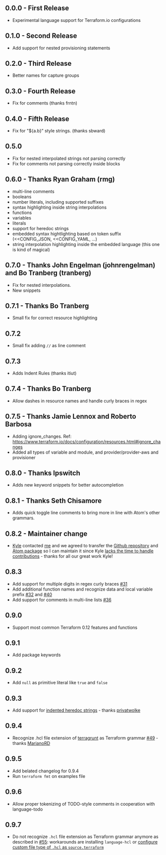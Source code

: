 ## 0.0.0 - First Release
* Experimental language support for Terraform.io configurations

## 0.1.0 - Second Release
* Add support for nested provisioning statements

## 0.2.0 - Third Release
* Better names for capture groups

## 0.3.0 - Fourth Release
* Fix for comments (thanks frntn)

## 0.4.0 - Fifth Release
* Fix for "${a.b}" style strings. (thanks sbward)

## 0.5.0
* Fix for nested interpolated strings not parsing correctly
* Fix for comments not parsing correctly inside blocks

## 0.6.0 - Thanks Ryan Graham (rmg)
* multi-line comments
* booleans
* number literals, including supported suffixes
* syntax highlighting inside string interpolations
* functions
* variables
* literals
* support for heredoc strings
* embedded syntax hightlighting based on token suffix (<<CONFIG_JSON, <<CONFIG_YAML, ...)
* string interpolation highlighting inside the embedded language (this one is kind of magical)

## 0.7.0 - Thanks John Engelman (johnrengelman) and Bo Tranberg (tranberg)
* Fix for nested interpolations.
* New snippets

## 0.7.1 - Thanks Bo Tranberg
* Small fix for correct resource highlighting

## 0.7.2
* Small fix adding `//` as line comment

## 0.7.3
* Adds Indent Rules (thanks itiut)

## 0.7.4 - Thanks Bo Tranberg
* Allow dashes in resource names and handle curly braces in regex

## 0.7.5 - Thanks Jamie Lennox and Roberto Barbosa
* Adding ignore_changes. Ref: https://www.terraform.io/docs/configuration/resources.html#ignore_changes
* Added all types of variable and module, and provider/provider-aws and provisioner

## 0.8.0 - Thanks Ipswitch
* Adds new keyword snippets for better autocompletion

## 0.8.1 - Thanks Seth Chisamore
* Adds quick toggle line comments to bring more in line with Atom's other grammars.

## 0.8.2 - Maintainer change
* [Kyle](https://github.com/GiantToast) contacted [me](github.com/cmur2/) and we agreed to transfer the [Github repository](https://github.com/GiantToast/language-terraform) and [Atom package](https://atom.io/packages/language-terraform) so I can maintain it since Kyle [lacks the time to handle contributions](https://github.com/GiantToast/language-terraform/issues/42#issuecomment-615306342) - thanks for all our great work Kyle!

## 0.8.3
* Add support for multiple digits in regex curly braces [#31](https://github.com/cmur2/language-terraform/pull/31)
* Add additional function names and recognize data and local variable prefix [#32](https://github.com/cmur2/language-terraform/pull/32) and [#40](https://github.com/cmur2/language-terraform/pull/40)
* Add support for comments in multi-line lists [#36](https://github.com/cmur2/language-terraform/pull/36)

## 0.9.0
* Support most common Terraform 0.12 features and functions

## 0.9.1
* Add package keywords

## 0.9.2
* Add `null` as primitive literal like `true` and `false`

## 0.9.3
* Add support for [indented heredoc strings](https://www.terraform.io/docs/configuration/expressions.html#string-literals) - thanks [privatwolke](https://github.com/privatwolke)

## 0.9.4
* Recognize .hcl file extension of [terragrunt](https://terragrunt.gruntwork.io/) as Terraform grammar [#49](https://github.com/cmur2/language-terraform/pull/49) - thanks [MarianoRD](https://github.com/MarianoRD)

## 0.9.5
* Add belated changelog for 0.9.4
* Run `terraform fmt` on examples file

## 0.9.6
* Allow proper tokenizing of TODO-style comments in cooperation with language-todo

## 0.9.7
* Do not recognize `.hcl` file extension as Terraform grammar anymore as described in [#55](https://github.com/cmur2/language-terraform/issues/55): workarounds are installing `language-hcl` or [configure custom file type of `.hcl` as `source.terraform`](https://flight-manual.atom.io/faq/sections/how-do-i-make-atom-recognize-a-file-with-extension-x-as-language-y/)
